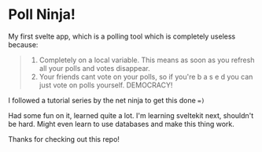 # Poll Ninja!

My first svelte app, which is a polling tool which is completely useless because: 

> 1. Completely on a local variable. This means as soon as you refresh all your polls and votes disappear.
> 2. Your friends cant vote on your polls, so if you're b a s e d you can just vote on polls yourself. DEMOCRACY!

I followed a tutorial series by the net ninja to get this done `=)`

Had some fun on it, learned quite a lot. I'm learning sveltekit next, shouldn't be hard. Might even learn to use databases and make this thing work.

Thanks for checking out this repo!